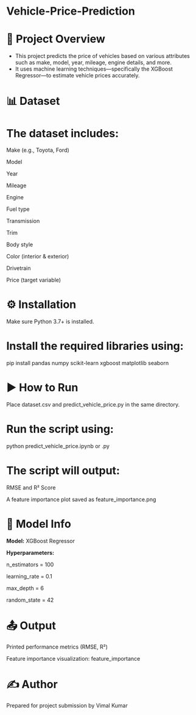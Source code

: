 # Vehicle-Price-Prediction

# 📌 Project Overview
* This project predicts the price of vehicles based on various attributes such as make, model, year, mileage, engine details, and more.
* It uses machine learning techniques—specifically the XGBoost Regressor—to estimate vehicle prices accurately.

# 📊 Dataset
# The dataset includes:

Make (e.g., Toyota, Ford)

Model

Year

Mileage

Engine

Fuel type

Transmission

Trim

Body style

Color (interior & exterior)

Drivetrain

Price (target variable)

# ⚙️ Installation
Make sure Python 3.7+ is installed.

# Install the required libraries using:

pip install pandas numpy scikit-learn xgboost matplotlib seaborn
# ▶️ How to Run
Place dataset.csv and predict_vehicle_price.py in the same directory.

# Run the script using:


python predict_vehicle_price.ipynb or .py
# The script will output:

RMSE and R² Score

A feature importance plot saved as feature_importance.png

# 🧠 Model Info
**Model:** XGBoost Regressor

**Hyperparameters:**

n_estimators = 100

learning_rate = 0.1

max_depth = 6

random_state = 42

# 📤 Output
Printed performance metrics (RMSE, R²)

Feature importance visualization: feature_importance

# ✍️ Author
Prepared for project submission by Vimal Kumar

